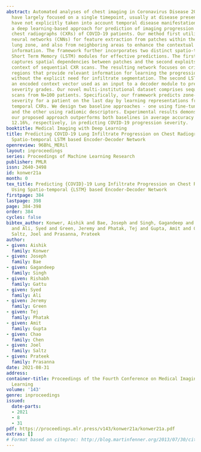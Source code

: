 ```yaml
---
abstract: Automated analyses of chest imaging in Coronavirus Disease 2019 (COVID-19)
  have largely focused on a single timepoint, usually at disease presentation, and
  have not explicitly taken into account temporal disease manifestations. We present
  a deep learning-based approach for prediction of imaging progression from serial
  chest radiographs (CXRs) of COVID-19 patients. Our method first utilizes convolutional
  neural networks (CNNs) for feature extraction from patches within the concerned
  lung zone, and also from neighboring areas to enhance the contextual phenotypic
  information. The framework further incorporates two distinct spatio-temporal Long
  Short Term Memory (LSTM) modules for effective predictions. The first LSTM module
  captures spatial dependencies between patches and the second exploits the temporal
  context of sequential CXR scans. The resulting network focuses on critical image
  regions that provide relevant information for learning the progression of lung infiltrates
  without the explicit need for infiltrate segmentation. The second LSTM provides
  an encoded context vector used as an input to a decoder module to predict future
  severity grades. Our novel multi-institutional dataset comprises sequential CXR
  scans from N=100 patients. Specifically, our framework predicts zone-wise disease
  severity for a patient on the last day by learning representations from the previous
  temporal CXRs. We design two baseline approaches - one using fine-tuned VGG-16 features
  and the other using radiomic descriptors. Experimental results demonstrate that
  our proposed approach outperforms both baselines in average accuracy by 10.33% and
  12.16%, respectively, in predicting COVID-19 progression severity.
booktitle: Medical Imaging with Deep Learning
title: Predicting COVID-19 Lung Infiltrate Progression on Chest Radiographs Using
  Spatio-temporal LSTM based Encoder-Decoder Network
openreview: 96BhL_MERil
layout: inproceedings
series: Proceedings of Machine Learning Research
publisher: PMLR
issn: 2640-3498
id: konwer21a
month: 0
tex_title: Predicting {COVID}-19 Lung Infiltrate Progression on Chest Radiographs
  Using Spatio-temporal {LSTM} based Encoder-Decoder Network
firstpage: 384
lastpage: 398
page: 384-398
order: 384
cycles: false
bibtex_author: Konwer, Aishik and Bae, Joseph and Singh, Gagandeep and Gattu, Rishabh
  and Ali, Syed and Green, Jeremy and Phatak, Tej and Gupta, Amit and Chen, Chao and
  Saltz, Joel and Prasanna, Prateek
author:
- given: Aishik
  family: Konwer
- given: Joseph
  family: Bae
- given: Gagandeep
  family: Singh
- given: Rishabh
  family: Gattu
- given: Syed
  family: Ali
- given: Jeremy
  family: Green
- given: Tej
  family: Phatak
- given: Amit
  family: Gupta
- given: Chao
  family: Chen
- given: Joel
  family: Saltz
- given: Prateek
  family: Prasanna
date: 2021-08-31
address:
container-title: Proceedings of the Fourth Conference on Medical Imaging with Deep
  Learning
volume: '143'
genre: inproceedings
issued:
  date-parts:
  - 2021
  - 8
  - 31
pdf: https://proceedings.mlr.press/v143/konwer21a/konwer21a.pdf
extras: []
# Format based on citeproc: http://blog.martinfenner.org/2013/07/30/citeproc-yaml-for-bibliographies/
---
```

